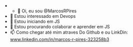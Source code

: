 - - 👋 Oi, eu sou @MarcosRPires
- 👀 Estou interessado em Devops
- 🌱 Estou iniciando em JS
- 💞️ Estou procurando colaborar e aprender em JS
- 📫 Como chegar até mim atraves Do Github e ou LinkDin: www.linkedin.com/in/marcos-r-pires-323258b3

<!---
MarcosRPires/MarcosRPires is a ✨ special ✨ repository because its `README.md` (this file) appears on your GitHub profile.
You can click the Preview link to take a look at your changes.
--->
